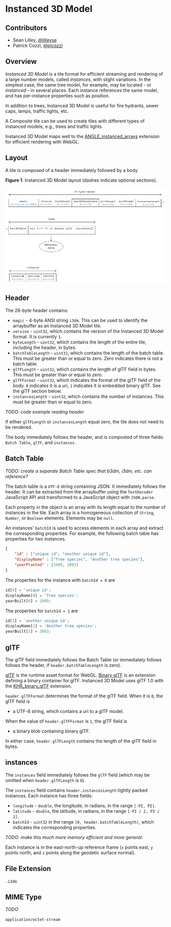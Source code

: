 # Instanced 3D Model

## Contributors

* Sean Lilley, [@lilleyse](https://twitter.com/lilleyse)
* Patrick Cozzi, [@pjcozzi](https://twitter.com/pjcozzi)

## Overview

_Instanced 3D Model_ is a tile format for efficient streaming and rendering of a large number models, called _instances_, with slight variations.  In the simplest case, the same tree model, for example, may be located - or _instanced_ - in several places.  Each instance references the same model, and has per-instance properties such as position.

In addition to trees, Instanced 3D Model is useful for fire hydrants, sewer caps, lamps, traffic lights, etc.

A Composite tile can be used to create tiles with different types of instanced models, e.g., trees and traffic lights.

Instanced 3D Model maps well to the [ANGLE_instanced_arrays](https://www.khronos.org/registry/webgl/extensions/ANGLE_instanced_arrays/) extension for efficient rendering with WebGL.

## Layout

A tile is composed of a header immediately followed by a body.

**Figure 1**: Instanced 3D Model layout (dashes indicate optional sections).

![](figures/layout.png)

## Header

The 28-byte header contains:

* `magic` - 4-byte ANSI string `i3dm`.  This can be used to identify the arraybuffer as an Instanced 3D Model tile.
* `version` - `uint32`, which contains the version of the Instanced 3D Model format. It is currently `1`.
* `byteLength` - `uint32`, which contains the length of the entire tile, including the header, in bytes.
* `batchTableLength` - `uint32`, which contains the length of the batch table.  This must be greater than or equal to zero.  Zero indicates there is not a batch table.
* `glTFLength` - `uint32`, which contains the length of glTF field in bytes.  This must be greater than or equal to zero.
* `glTFFormat` - `uint32`, which indicates the format of the glTF field of the body.  `0` indicates it is a uri, `1` indicates it is embedded binary glTF.  See the glTF section below.
* `instancesLength` - `uint32`, which contains the number of instances.  This must be greater than or equal to zero.

_TODO: code example reading header_

If either `glTFLength` or `instancesLength` equal zero, the tile does not need to be rendered.

The body immediately follows the header, and is composted of three fields: `Batch Table`, `glTF`, and `instances`.

## Batch Table

_TODO: create a separate Batch Table spec that b3dm, i3dm, etc. can reference?_

The batch table is a `UTF-8` string containing JSON.  It immediately follows the header.  It can be extracted from the arraybuffer using the `TextDecoder` JavaScript API and transformed to a JavaScript object with `JSON.parse`.

Each property in the object is an array with its length equal to the number of instances in the tile.  Each array is a homogeneous collection of `String`, `Number`, or `Boolean` elements.  Elements may be `null`.

An instances' `batchId` is used to access elements in each array and extract the corresponding properties.  For example, the following batch table has properties for two instances.
```json
{
    "id" : ["unique id", "another unique id"],
    "displayName" : ["Tree species", "Another tree species"],
    "yearPlanted" : [1999, 2003]
}
```

The properties for the instance with `batchId = 0` are
```javascript
id[0] = 'unique id';
displayName[0] = 'Tree species';
yearBuilt[0] = 1999;
```

The properties for `batchId = 1` are
```javascript
id[1] = 'another unique id';
displayName[1] = 'Another tree species';
yearBuilt[1] = 2003;
```

## glTF

The glTF field immediately follows the Batch Table (or immediately follows follows the header, if `header.batchTableLength` is zero).

[glTF](https://www.khronos.org/gltf) is the runtime asset format for WebGL.  [Binary glTF](https://github.com/KhronosGroup/glTF/tree/master/extensions/Khronos/KHR_binary_glTF) is an extension defining a binary container for glTF.  Instanced 3D Model uses glTF 1.0 with the [KHR_binary_glTF](https://github.com/KhronosGroup/glTF/tree/master/extensions/Khronos/KHR_binary_glTF) extension.

`header.glTFFormat` determines the format of the glTF field.  When it is `0`, the glTF field is

* a UTF-8 string, which contains a uri to a glTF model.

When the value of `header.glTFFormat` is `1`, the glTF field is

* a binary blob containing binary glTF.

In either case, `header.glTFLength` contains the length of the glTF field in bytes.

## instances

The `instances` field immediately follows the `glTF` field (which may be omitted when `header.glTFLength` is `0`).

The `instances` field contains `header.instancesLength` tightly packed instances.  Each instance has three fields:

* `longitude` - `double`, the longitude, in radians, in the range `[-PI, PI]`.
* `latitude` - `double`, the latitude, in radians, in the range `[-PI / 2, PI / 2]`.
* `batchId` - `uint32` in the range `[0, header.batchTableLength)`, which indicates the corresponding properties.

_TODO: make this much more memory efficient and more general._

Each instance is in the east-north-up reference frame (`x` points east, `y` points north, and `z` points along the geodetic surface normal).

## File Extension

`.i3dm`

## MIME Type

_TODO_

`application/octet-stream`
